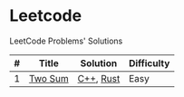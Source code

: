 # Leetcode

LeetCode Problems' Solutions

| #   | Title                                             | Solution                                                                              | Difficulty |
| --- | ------------------------------------------------- | ------------------------------------------------------------------------------------- | ---------- |
| 1   | [Two Sum](https://leetcode.com/problems/two-sum/) | [C++](./algorithms/cpp/two_sum/two_sum.cpp), [Rust](./algorithms/rust/src/two_sums/mod.rs) | Easy       |
